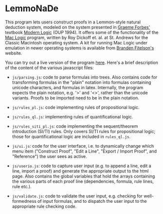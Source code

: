 LemmoNaDe
=========

This program lets users construct proofs in a Lemmon-style natural deduction system, modeled on the system presented in [Graeme Forbes'](http://spot.colorado.edu/~forbesg/) textbook [Modern Logic](http://www.amazon.com/Modern-Logic-Text-Elementary-Symbolic/dp/0195080297) (OUP 1994).  It offers some of the functionality of the [Mac Logic](http://rd.host.cs.st-andrews.ac.uk/logic/mac/) program, written by Roy Dickoff et. al. at St. Andrews for the Classic Macintosh operating system.  A kit for running Mac Logic under emulation in newer operating systems is available from [Branden Fitelson's](http://fitelson.org/maclogic.htm) website.

You can try out a live version of the program [here](http://mrieppel.github.io/LemmoNaDe/).  Here's a brief description of the content of the various javascript files:

* `js/parsing.js`: code to parse formulas into trees.  Also contains code for transforming formulas in the "plain" notation into formulas containing unicode characters, and formulas in latex.  Internally, the program expects the plain notation, e.g. '>' and '<>', rather than the unicode variants.  Proofs to be imported need to be in the plain notation.

* `js/rules_pl.js`: code implementing rules of propositional logic.

* `js/rules_ql.js`: implementing rules of quantificational logic.

* `js/rules_siti_pl.js`: code implementing the sequent/theorem introduction (SI/TI) rules.  Only covers SI/TI rules for propositional logic; those for quantificational logic are included in `rules_ql.js`.

* `js/ui.js`: code for the user interface, i.e. to dynamically change which menu item ("Construct Proof", "Edit a Line", "Export / Import Proof", and "Reference") the user sees as active.

* `js/userio.js`: code to capture user input (e.g. to append a line, edit a line, import a proof) and generate the appropriate output to the html page.  Also contains the global variables that hold the arrays containing the various parts of each proof line (dependencies, formula, rule lines, rule etc.).

* `js/validate.js`: code to validate the user input, e.g. checking for well-formedness of input formulas, and to dispatch the user input to the appropriate rule checking code.


